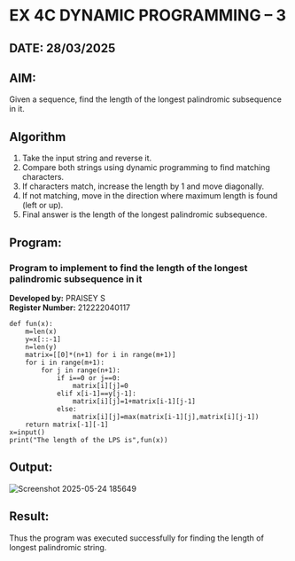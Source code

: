 # EX 4C DYNAMIC PROGRAMMING – 3
## DATE: 28/03/2025
## AIM:
Given a sequence, find the length of the longest palindromic subsequence in it.

## Algorithm
1. Take the input string and reverse it.
2. Compare both strings using dynamic programming to find matching characters.
3. If characters match, increase the length by 1 and move diagonally.
4. If not matching, move in the direction where maximum length is found (left or up). 
5. Final answer is the length of the longest palindromic subsequence.  

## Program:

### Program to implement to find the length of the longest palindromic subsequence in it
**Developed by:** PRAISEY S  
**Register Number:** 212222040117
```
def fun(x):
    m=len(x)
    y=x[::-1]
    n=len(y)
    matrix=[[0]*(n+1) for i in range(m+1)]
    for i in range(m+1):
        for j in range(n+1):
            if i==0 or j==0:
                matrix[i][j]=0
            elif x[i-1]==y[j-1]:
                matrix[i][j]=1+matrix[i-1][j-1]
            else:
                matrix[i][j]=max(matrix[i-1][j],matrix[i][j-1])
    return matrix[-1][-1]
x=input()
print("The length of the LPS is",fun(x))
```
## Output:
![Screenshot 2025-05-24 185649](https://github.com/user-attachments/assets/a128df84-8ea4-491f-b415-c060ba7d29b9)

## Result:
Thus the program was executed successfully for finding the length of longest palindromic string.
